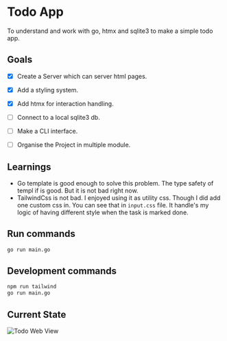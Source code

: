 # Todo App
To understand and work with go, htmx and sqlite3 to make a simple todo app. 

## Goals
- [x] Create a Server which can server html pages.
- [x] Add a styling system.
- [x] Add htmx for interaction handling.
- [ ] Connect to a local sqlite3 db.
- [ ] Make a CLI interface.
- [ ] Organise the Project in multiple module.


## Learnings
- Go template is good enough to solve this problem. The type safety of templ if
is good. But it is not bad right now.
- TailwindCss is not bad. I enjoyed using it as utility css. Though I did add 
one custom css in. You can see that in `input.css` file. It handle's my logic of
having different style when the task is marked done.

## Run commands
```bash
go run main.go
```

## Development commands
```bash
npm run tailwind
go run main.go
```

## Current State
![Todo Web View](https://github.com/ronakmehtav/httpGo/assets/31774137/6814b0f1-e811-4fe5-95cf-b6b882798d09)

